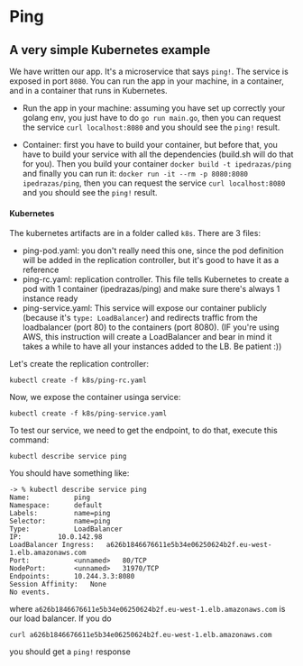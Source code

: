 # Ping
## A very simple Kubernetes example



We have written our app. It's a microservice that says `ping!`. The service is exposed in port `8080`. You can run the app in your machine, in a container, and in a container that runs in Kubernetes.

* Run the app in your machine: assuming you have set up correctly your golang env, you just have to do `go run main.go`, then you can request the service `curl localhost:8080` and you should see the `ping!` result.

* Container: first you have to build your container, but before that, you have to build your service with all the dependencies (build.sh will do that for you). Then you build your container `docker build -t ipedrazas/ping` and finally you can run it: `docker run -it --rm -p 8080:8080 ipedrazas/ping`, then you can request the service `curl localhost:8080` and you should see the `ping!` result.


#### Kubernetes

The kubernetes artifacts are in a folder called `k8s`. There are 3 files:

* ping-pod.yaml: you don't really need this one, since the pod definition will be added in the replication controller, but it's good to have it as a reference
* ping-rc.yaml: replication controller. This file tells Kubernetes to create a pod with 1 container (ipedrazas/ping) and make sure there's always 1 instance ready
* ping-service.yaml: This service will expose our container publicly (because it's `type: LoadBalancer`) and redirects traffic from the loadbalancer (port 80) to the containers (port 8080). (IF you're using AWS, this instruction will create a LoadBalancer and bear in mind it takes a while to have all your instances added to the LB. Be patient :))

Let's create the replication controller:

    kubectl create -f k8s/ping-rc.yaml

Now, we expose the container usinga  service:

    kubectl create -f k8s/ping-service.yaml

To test our service, we need to get the endpoint, to do that, execute this command:

    kubectl describe service ping

You should have something like:

```
-> % kubectl describe service ping
Name:           ping
Namespace:      default
Labels:         name=ping
Selector:       name=ping
Type:           LoadBalancer
IP:         10.0.142.98
LoadBalancer Ingress:   a626b1846676611e5b34e06250624b2f.eu-west-1.elb.amazonaws.com
Port:           <unnamed>   80/TCP
NodePort:       <unnamed>   31970/TCP
Endpoints:      10.244.3.3:8080
Session Affinity:   None
No events.
```

where `a626b1846676611e5b34e06250624b2f.eu-west-1.elb.amazonaws.com` is our load balancer. If you do

    curl a626b1846676611e5b34e06250624b2f.eu-west-1.elb.amazonaws.com

you should get a `ping!` response
